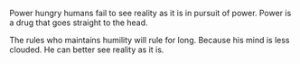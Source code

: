 Power hungry humans fail to see reality as it is in pursuit of power.
Power is a drug that goes straight to the head.

The rules who maintains humility will rule for long.
Because his mind is less clouded.
He can better see reality as it is.